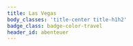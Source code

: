```yaml
---
title: Las Vegas
body_classes: 'title-center title-h1h2'
badge_class: badge-color-travel
header_id: abenteuer
---
```


